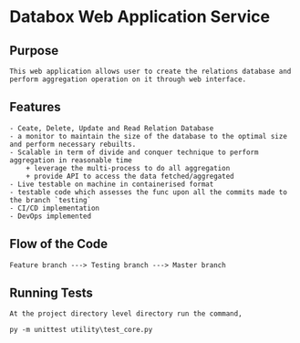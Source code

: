 # Databox Web Application Service

## Purpose

    This web application allows user to create the relations database and perform aggregation operation on it through web interface.

## Features

    - Ceate, Delete, Update and Read Relation Database
    - a monitor to maintain the size of the database to the optimal size and perform necessary rebuilts.
    - Scalable in term of divide and conquer technique to perform aggregation in reasonable time
        + leverage the multi-process to do all aggregation
        + provide API to access the data fetched/aggregated
    - Live testable on machine in containerised format
    - testable code which assesses the func upon all the commits made to the branch `testing`
    - CI/CD implementation
    - DevOps implemented

## Flow of the Code

    Feature branch ---> Testing branch ---> Master branch

## Running Tests

    At the project directory level directory run the command,

`py -m unittest utility\test_core.py`
